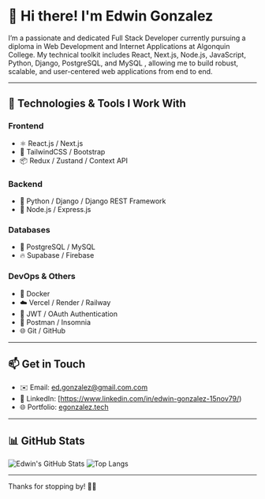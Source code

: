 # 👋 Hi there! I'm Edwin Gonzalez

I’m a passionate and dedicated Full Stack Developer currently pursuing a diploma in Web Development and Internet Applications at Algonquin College. My technical toolkit includes React, Next.js, Node.js, JavaScript, Python, Django, PostgreSQL, and MySQL , allowing me to build robust, scalable, and user-centered web applications from end to end.

---

## 🚀 Technologies & Tools I Work With

### Frontend
- ⚛️ React.js / Next.js
- 💅 TailwindCSS / Bootstrap
- 📦 Redux / Zustand / Context API

### Backend
- 🐍 Python / Django / Django REST Framework
- 🧱 Node.js / Express.js

### Databases
- 🐘 PostgreSQL / MySQL
- 🔥 Supabase / Firebase

### DevOps & Others
- 🐳 Docker
- ☁️ Vercel / Render / Railway
- 🔐 JWT / OAuth Authentication
- 🧪 Postman / Insomnia
- 🌐 Git / GitHub

---

## 📫 Get in Touch

- ✉️ Email: ed.gonzalez@gmail.com.com 
- 💼 LinkedIn: [https://www.linkedin.com/in/edwin-gonzalez-15nov79/)
- 🌐 Portfolio: [egonzalez.tech](https://egonzalez.tech) 

---

## 📊 GitHub Stats

![Edwin's GitHub Stats](https://github-readme-stats.vercel.app/api?username=EgonzalezTech&show_icons=true&theme=radical)
![Top Langs](https://github-readme-stats.vercel.app/api/top-langs/?username=EgonzalezTech&layout=compact&theme=radical)

---

Thanks for stopping by! 🚀✨

